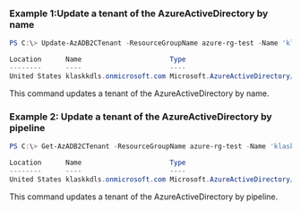 ### Example 1:Update a tenant of the AzureActiveDirectory by name 
```powershell
PS C:\> Update-AzADB2CTenant -ResourceGroupName azure-rg-test -Name 'klaskkdls.onmicrosoft.com' -Tag @{"key1" = 1; "key2" = 2}

Location      Name                      Type
--------      ----                      ----
United States klaskkdls.onmicrosoft.com Microsoft.AzureActiveDirectory/b2cDirectories
```

This command updates a tenant of the AzureActiveDirectory by name.

### Example 2: Update a tenant of the AzureActiveDirectory by pipeline 
```powershell
PS C:\> Get-AzADB2CTenant -ResourceGroupName azure-rg-test -Name 'klaskkdls.onmicrosoft.com' | Update-AzADB2CTenant -Tag @{"key1"=1; "key"=2;"key3"=3}

Location      Name                      Type
--------      ----                      ----
United States klaskkdls.onmicrosoft.com Microsoft.AzureActiveDirectory/b2cDirectories
```

This command updates a tenant of the AzureActiveDirectory by pipeline.

